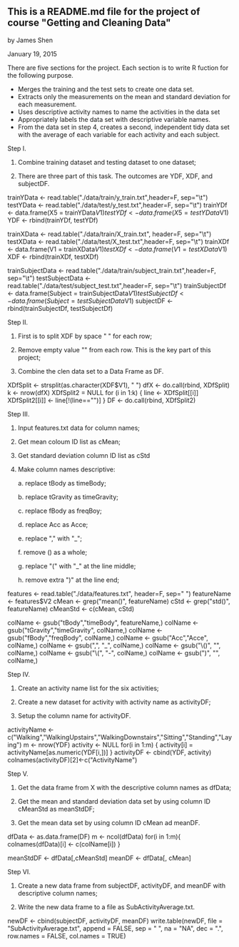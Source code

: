 ## This is a README.md file for the project of course "Getting and Cleaning Data"

by James Shen

January 19, 2015

There are five sections for the project. Each section is to write R fuction 
for the following purpose. 

* Merges the training and the test sets to create one data set.
*	Extracts only the measurements on the mean and standard deviation for each measurement.
*	Uses descriptive activity names to name the activities in the data set
*	Appropriately labels the data set with descriptive variable names.
*	From the data set in step 4, creates a second, independent tidy data set with the average of each variable for each activity and each subject.

Step I.

1. Combine training dataset and testing dataset to one dataset;

2. There are three part of this task. The outcomes are YDF, XDF, and subjectDF.

trainYData <- read.table("./data/train/y_train.txt",header=F, sep="\t")
testYData <- read.table("./data/test/y_test.txt",header=F, sep="\t")
trainYDf <- data.frame(X5 = trainYData$V1)
testYDf <- data.frame(X5 = testYData$V1)
YDF <- rbind(trainYDf, testYDf)

trainXData <- read.table("./data/train/X_train.txt", header=F, sep="\t")
testXData <- read.table("./data/test/X_test.txt",header=F, sep="\t")
trainXDf <- data.frame(V1 = trainXData$V1)
testXDf <- data.frame(V1 = testXData$V1)
XDF <- rbind(trainXDf, testXDf)

trainSubjectData <- read.table("./data/train/subject_train.txt",header=F, sep="\t")
testSubjectData <- read.table("./data/test/subject_test.txt",header=F, sep="\t")
trainSubjectDf <- data.frame(Subject = trainSubjectData$V1)
testSubjectDf <- data.frame(Subject = testSubjectData$V1)
subjectDF <- rbind(trainSubjectDf, testSubjectDf)

Step II.

1. First is to split XDF by space " " for each row;

2. Remove empty value "" from each row. This is the key part of this project;

3. Combine the clen data set to a Data Frame as DF.

XDfSplit <- strsplit(as.character(XDF$V1), " ")
dfX <- do.call(rbind, XDfSplit)
k <- nrow(dfX)
XDfSplit2 = NULL
for (i in 1:k) {
  line <- XDfSplit[[i]]
	XDfSplit2[[i]] <- line[!(line=="")]
}
DF <- do.call(rbind, XDfSplit2)

Step III.

1. Input features.txt data for column names;

2. Get mean coloum ID list as cMean;

3. Get standard deviation column ID list as cStd

4. Make column names descriptive:

   a. replace tBody as timeBody;

   b. replace tGravity as timeGravity;

   c. replace fBody as freqBoy;

   d. replace Acc as Acce;

   e. replace "," with "_";

   f. remove () as a whole;

   g. replace "(" with "_" at the line middle;

   h. remove extra ")" at the line end;
   
features <- read.table("./data/features.txt", header=F, sep=" ")
featureName <- features$V2
cMean <- grep("mean()", featureName)
cStd <- grep("std()", featureName)
cMeanStd <- c(cMean, cStd)

colName <- gsub("tBody","timeBody", featureName,)
colName <- gsub("tGravity","timeGravity", colName,)
colName <- gsub("fBody","freqBody", colName,)
colName <- gsub("Acc","Acce", colName,)
colName <- gsub(",", "_", colName,)
colName <- gsub("\\()", "", colName,)
colName <- gsub("\\(", "-", colName,)
colName <- gsub(")", "", colName,)

Step IV.

1. Create an activity name list for the six activities;

2. Create a new dataset for activity with activity name as activityDF;

3. Setup the column name for activityDF.

activityName <- c("Walking","WalkingUpstairs","WalkingDownstairs","Sitting","Standing","Laying")
m <- nrow(YDF)
activity <- NULL
for(i in 1:m) {
	activity[i] = activityName[as.numeric(YDF[i,])]
}
activityDF <- cbind(YDF, activity)
colnames(activityDF)[2]<-c("ActivityName")

Step V.

1. Get the data frame from X with the descriptive column names as dfData;

2. Get the mean and standard deviation data set by using column ID cMeanStd as meanStdDF;

3. Get the mean data set by using column ID cMean ad meanDF.

dfData <- as.data.frame(DF)
m <- ncol(dfData)
for(i in 1:m){
	colnames(dfData)[i] <- c(colName[i])
}

meanStdDF <- dfData[,cMeanStd]
meanDF <- dfData[, cMean]

Step VI.

1. Create a new data frame from subjectDF, activityDF, and meanDF with descriptive column names;

2. Write the new data frame to a file as SubActivityAverage.txt.

newDF <- cbind(subjectDF, activityDF, meanDF)
write.table(newDF, file = "SubActivityAverage.txt", 
append = FALSE, sep = " ", na = "NA", dec = ".", 
row.names = FALSE, col.names = TRUE)

